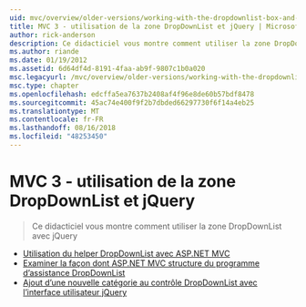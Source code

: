 ```yaml
---
uid: mvc/overview/older-versions/working-with-the-dropdownlist-box-and-jquery/index
title: MVC 3 - utilisation de la zone DropDownList et jQuery | Microsoft Docs
author: rick-anderson
description: Ce didacticiel vous montre comment utiliser la zone DropDownList avec jQuery
ms.author: riande
ms.date: 01/19/2012
ms.assetid: 6d64df4d-8191-4faa-ab9f-9807c1b0a020
msc.legacyurl: /mvc/overview/older-versions/working-with-the-dropdownlist-box-and-jquery
msc.type: chapter
ms.openlocfilehash: edcffa5ea7637b2408af4f96e8de60b57bdf8478
ms.sourcegitcommit: 45ac74e400f9f2b7dbded66297730f6f14a4eb25
ms.translationtype: MT
ms.contentlocale: fr-FR
ms.lasthandoff: 08/16/2018
ms.locfileid: "48253450"
---
```

<a name="mvc-3---working-with-the-dropdownlist-box-and-jquery"></a>MVC 3 - utilisation de la zone DropDownList et jQuery
====================
> Ce didacticiel vous montre comment utiliser la zone DropDownList avec jQuery


- [Utilisation du helper DropDownList avec ASP.NET MVC](using-the-dropdownlist-helper-with-aspnet-mvc.md)
- [Examiner la façon dont ASP.NET MVC structure du programme d’assistance DropDownList](examining-how-aspnet-mvc-scaffolds-the-dropdownlist-helper.md)
- [Ajout d’une nouvelle catégorie au contrôle DropDownList avec l’interface utilisateur jQuery](adding-a-new-category-to-the-dropdownlist-using-jquery-ui.md)
